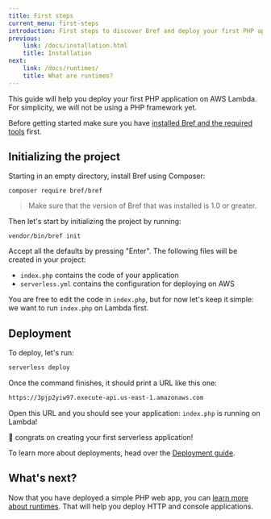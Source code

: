 ```yaml
---
title: First steps
current_menu: first-steps
introduction: First steps to discover Bref and deploy your first PHP application on AWS Lambda.
previous:
    link: /docs/installation.html
    title: Installation
next:
    link: /docs/runtimes/
    title: What are runtimes?
---
```


This guide will help you deploy your first PHP application on AWS Lambda. For simplicity, we will not be using a PHP framework yet.

Before getting started make sure you have [installed Bref and the required tools](../setup.mdx) first.

## Initializing the project

Starting in an empty directory, install Bref using Composer:

```
composer require bref/bref
```

> Make sure that the version of Bref that was installed is 1.0 or greater.

Then let's start by initializing the project by running:

```
vendor/bin/bref init
```

Accept all the defaults by pressing "Enter". The following files will be created in your project:

- `index.php` contains the code of your application
- `serverless.yml` contains the configuration for deploying on AWS

You are free to edit the code in `index.php`, but for now let's keep it simple: we want to run `index.php` on Lambda first.

## Deployment

To deploy, let's run:

```bash
serverless deploy
```

Once the command finishes, it should print a URL like this one:

```sh
https://3pjp2yiw97.execute-api.us-east-1.amazonaws.com
```

Open this URL and you should see your application: `index.php` is running on Lambda!

🎉 congrats on creating your first serverless application!

To learn more about deployments, head over the [Deployment guide](../deploy.md).

## What's next?

Now that you have deployed a simple PHP web app, you can [learn more about runtimes](/docs/runtimes/). That will help you deploy HTTP and console applications.
